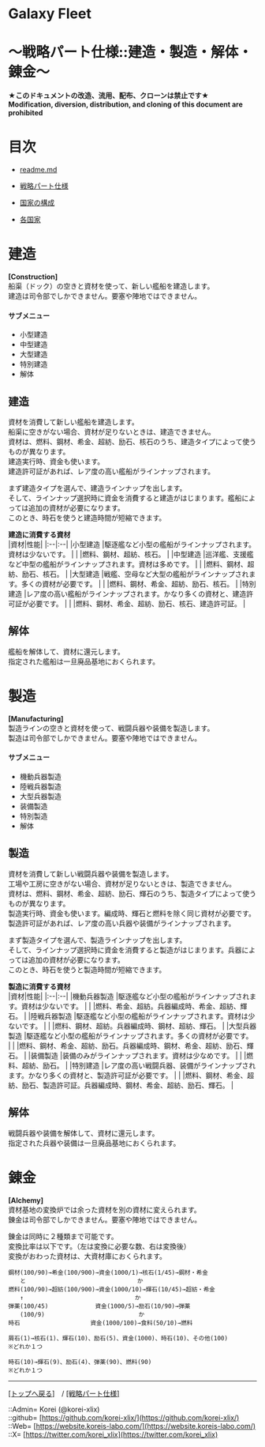 # Galaxy Fleet
  
<h1>～戦略パート仕様::建造・製造・解体・錬金～</h1>  
  

**★このドキュメントの改造、流用、配布、クローンは禁止です★**  
    **Modification, diversion, distribution, and cloning of this document are prohibited**  
  









# 目次 <a name="aMokuji"></a>
* [readme.md](/readme.md)
* [戦略パート仕様](/galaxyfleet_doc/strategypart/readme.md)

* [国家の構成](#iNationComposition)
* [各国家](#iEachNation)




# 建造 <a name="aConstruction"></a>
**[Construction]**  
船渠（ドック）の空きと資材を使って、新しい艦船を建造します。  
建造は司令部でしかできません。要塞や陣地ではできません。  
  
#### サブメニュー
* 小型建造  
* 中型建造  
* 大型建造  
* 特別建造  
* 解体  
  


## 建造
資材を消費して新しい艦船を建造します。  
船渠に空きがない場合、資材が足りないときは、建造できません。  
資材は、燃料、鋼材、希金、超紡、励石、核石のうち、建造タイプによって使うものが異なります。  
建造実行時、資金も使います。  
建造許可証があれば、レア度の高い艦船がラインナップされます。  
  
まず建造タイプを選んで、建造ラインナップを出します。  
そして、ラインナップ選択時に資金を消費すると建造がはじまります。艦船によっては追加の資材が必要になります。  
このとき、時石を使うと建造時間が短縮できます。  
  
**建造に消費する資材**  
|資材|性能|
|:--|:--|
|小型建造  |駆逐艦など小型の艦船がラインナップされます。資材は少ないです。  |
|          |燃料、鋼材、超紡、核石。  |
|中型建造  |巡洋艦、支援艦など中型の艦船がラインナップされます。資材は多めです。  |
|          |燃料、鋼材、超紡、励石、核石。  |
|大型建造  |戦艦、空母など大型の艦船がラインナップされます。多くの資材が必要です。  |
|          |燃料、鋼材、希金、超紡、励石、核石。  |
|特別建造  |レア度の高い艦船がラインナップされます。かなり多くの資材と、建造許可証が必要です。  |
|          |燃料、鋼材、希金、超紡、励石、核石、建造許可証。  |
  


## 解体
艦船を解体して、資材に還元します。  
指定された艦船は一旦廃品基地におくられます。  





# 製造 <a name="aManufacturing"></a>
**[Manufacturing]**  
製造ラインの空きと資材を使って、戦闘兵器や装備を製造します。  
製造は司令部でしかできません。要塞や陣地ではできません。  
  
#### サブメニュー
* 機動兵器製造  
* 陸戦兵器製造  
* 大型兵器製造  
* 装備製造  
* 特別製造  
* 解体  
  


## 製造
資材を消費して新しい戦闘兵器や装備を製造します。  
工場や工房に空きがない場合、資材が足りないときは、製造できません。  
資材は、燃料、鋼材、希金、超紡、励石、輝石のうち、製造タイプによって使うものが異なります。  
製造実行時、資金も使います。編成時、輝石と燃料を除く同じ資材が必要です。  
製造許可証があれば、レア度の高い兵器や装備がラインナップされます。  
  
まず製造タイプを選んで、製造ラインナップを出します。  
そして、ラインナップ選択時に資金を消費すると製造がはじまります。兵器によっては追加の資材が必要になります。  
このとき、時石を使うと製造時間が短縮できます。  
  
**製造に消費する資材**  
|資材|性能|
|:--|:--|
|機動兵器製造  |駆逐艦など小型の艦船がラインナップされます。資材は少ないです。  |
|              |燃料、希金、超紡。兵器編成時、希金、超紡、輝石。  |
|陸戦兵器製造  |駆逐艦など小型の艦船がラインナップされます。資材は少ないです。  |
|              |燃料、鋼材、超紡。兵器編成時、鋼材、超紡、輝石。  |
|大型兵器製造  |駆逐艦など小型の艦船がラインナップされます。多くの資材が必要です。  |
|              |燃料、鋼材、希金、超紡、励石。兵器編成時、鋼材、希金、超紡、励石、輝石。  |
|装備製造      |装備のみがラインナップされます。資材は少なめです。  |
|              |燃料、超紡、励石。  |
|特別建造      |レア度の高い戦闘兵器、装備がラインナップされます。かなり多くの資材と、製造許可証が必要です。  |
|              |燃料、鋼材、希金、超紡、励石、製造許可証。兵器編成時、鋼材、希金、超紡、励石、輝石。  |
  


## 解体
戦闘兵器や装備を解体して、資材に還元します。  
指定された兵器や装備は一旦廃品基地におくられます。  





# 錬金 <a name="aAlchemy"></a>
**[Alchemy]**  
資材基地の変換炉では余った資材を別の資材に変えられます。  
錬金は司令部でしかできません。要塞や陣地ではできません。  
  
錬金は同時に２種類まで可能です。  
変換比率は以下です。（左は変換に必要な数、右は変換後）  
変換がおわった資材は、大資材庫におくられます。  
  

```:交換レート
鋼材(100/90)→希金(100/900)→資金(1000/1)→核石(1/45)→鋼材・希金
　　と　　　　　　　　　　　　　　　　　　　か
燃料(100/90)→超紡(100/900)→資金(1000/10)→輝石(10/45)→超紡・希金
　　↑　　　　　　　　　　　　　　　　　　　か
弾薬(100/45)　　　　　　　　資金(1000/5)→励石(10/90)→弾薬
　　(100/9)　　　　　　　　　　　　　　　　か
時石　　　　　　　　　　　　資金(1000/100)→食料(50/10)→燃料

屑石(1)→核石(1)、輝石(10)、励石(5)、資金(1000)、時石(10)、その他(100)
※どれか１つ

時石(10)→輝石(9)、励石(4)、弾薬(90)、燃料(90)
※どれか１つ
```










***
[[トップへ戻る]](/readme.md)　/
[[戦略パート仕様]](readme.md)  
  
::Admin= Korei (@korei-xlix)  
::github= [https://github.com/korei-xlix/](https://github.com/korei-xlix/)  
::Web= [https://website.koreis-labo.com/](https://website.koreis-labo.com/)  
::X= [https://twitter.com/korei_xlix](https://twitter.com/korei_xlix)  
